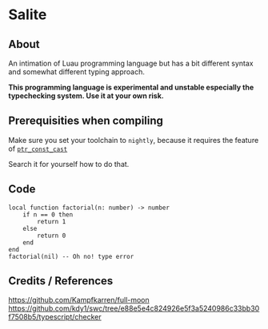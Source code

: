 # Salite

## About

An intimation of Luau programming language but has a bit
different syntax and somewhat different typing approach.

**This programming language is experimental and unstable especially the typechecking system. Use it at your own risk.**

## Prerequisities when compiling

Make sure you set your toolchain to `nightly`, because it requires the feature of [`ptr_const_cast`](./lang/checker/src/analyzer/expressions/library.rs)

Search it for yourself how to do that.

## Code

```
local function factorial(n: number) -> number
	if n == 0 then
		return 1
	else
		return 0
	end
end
factorial(nil) -- Oh no! type error
```

## Credits / References

https://github.com/Kampfkarren/full-moon
https://github.com/kdy1/swc/tree/e88e5e4c824926e5f3a5240986c33bb30f7508b5/typescript/checker
